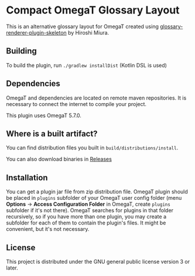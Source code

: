# Compact OmegaT Glossary Layout 

This is an alternative glossary layout for OmegaT created using 
[glossary-renderer-plugin-skeleton](https://github.com/omegat-org/glossary-renderer-plugin-skeleton) by Hiroshi Miura. 


## Building

To build the plugin, run `./gradlew installDist` (Kotlin DSL is used)

## Dependencies

OmegaT and dependencies are located on remote maven repositories.
It is necessary to connect the internet to compile your project.

This plugin uses OmegaT 5.7.0.

## Where is a built artifact?

You can find distribution files you built in `build/distributions/install`.

You can also download binaries in [Releases](https://github.com/kosivantsov/omegat-plugin-glossay-compact/releases)


## Installation

You can get a plugin jar file from zip distribution file.
OmegaT plugin should be placed in `plugins` subfolder of your OmegaT user config folder (menu **Options** → **Access Configuration Folder** in OmegaT, create `plugins` subfolder if it's not there).
OmegaT searches for plugins in that folder recursively, so if you have more than one plugin, you may create a subfolder for each of them to contain the plugin's files. It might be convenient, but it's not necessary.

## License

This project is distributed under the GNU general public license version 3 or later.

